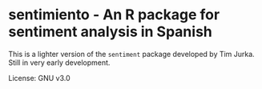 sentimiento - An R package for sentiment analysis in Spanish
===========

This is a lighter version of the `sentiment` package developed by Tim Jurka. Still in very early development. 

License: GNU v3.0

